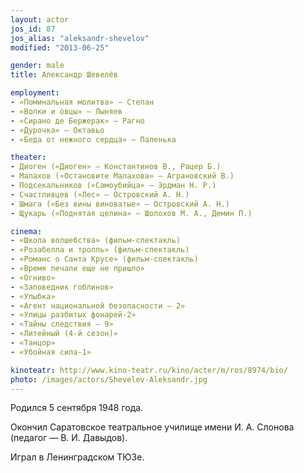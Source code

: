 ```yaml
---
layout: actor
jos_id: 87
jos_alias: "aleksandr-shevelov"
modified: "2013-06-25"

gender: male
title: Александр Шевелёв

employment:
- «Поминальная молитва» — Степан
- «Волки и овцы» — Лыняев
- «Сирано де Бержерак» — Рагно
- «Дурочка» — Октавьо
- «Беда от нежного сердца» — Папенька

theater:
- Диоген («Диоген» — Константинов В., Рацер Б.)
- Малахов («Остановите Малахова» — Аграновский В.)
- Подсекальников («Самоубийца» — Эрдман Н. Р.)
- Счастливцев («Лес» — Островский А. Н.)
- Шмага («Без вины виноватые» — Островский А. Н.)
- Щукарь («Поднятая целина» — Шолохов М. А., Демин П.)

cinema:
- «Школа волшебства» (фильм-спектакль)
- «Розабелла и тролль» (фильм-спектакль)
- «Романс о Санта Крусе» (фильм-спектакль)
- «Время печали еще не пришло»
- «Огниво»
- «Заповедник гоблинов»
- «Улыбка»
- «Агент национальной безопасности — 2»
- «Улицы разбитых фонарей-2»
- «Тайны следствия — 9»
- «Литейный (4-й сезон)»
- «Танцор»
- «Убойная сила-1»

kinoteatr: http://www.kino-teatr.ru/kino/acter/m/ros/8974/bio/
photo: /images/actors/Shevelev-Aleksandr.jpg
---
```


Родился 5 сентября 1948 года.

Окончил Саратовское театральное училище имени И. А. Слонова (педагог — В. И. Давыдов).

Играл в Ленинградском ТЮЗе.